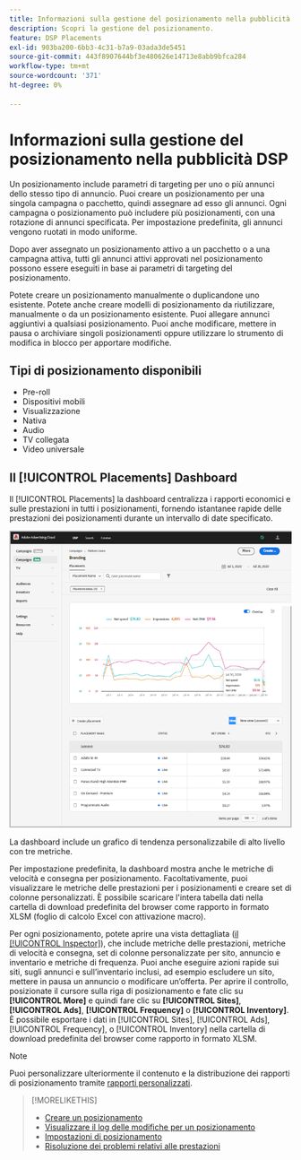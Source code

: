 ```yaml
---
title: Informazioni sulla gestione del posizionamento nella pubblicità DSP
description: Scopri la gestione del posizionamento.
feature: DSP Placements
exl-id: 903ba200-6bb3-4c31-b7a9-03ada3de5451
source-git-commit: 443f8907644bf3e480626e14713e8abb9bfca284
workflow-type: tm+mt
source-wordcount: '371'
ht-degree: 0%

---
```


# Informazioni sulla gestione del posizionamento nella pubblicità DSP

Un posizionamento include parametri di targeting per uno o più annunci dello stesso tipo di annuncio. Puoi creare un posizionamento per una singola campagna o pacchetto, quindi assegnare ad esso gli annunci. Ogni campagna o posizionamento può includere più posizionamenti, con una rotazione di annunci specificata. Per impostazione predefinita, gli annunci vengono ruotati in modo uniforme.

Dopo aver assegnato un posizionamento attivo a un pacchetto o a una campagna attiva, tutti gli annunci attivi approvati nel posizionamento possono essere eseguiti in base ai parametri di targeting del posizionamento.

Potete creare un posizionamento manualmente o duplicandone uno esistente. Potete anche creare modelli di posizionamento da riutilizzare, manualmente o da un posizionamento esistente. Puoi allegare annunci aggiuntivi a qualsiasi posizionamento. Puoi anche modificare, mettere in pausa o archiviare singoli posizionamenti oppure utilizzare lo strumento di modifica in blocco per apportare modifiche.

## Tipi di posizionamento disponibili

* Pre-roll
* Dispositivi mobili
* Visualizzazione
* Nativa
* Audio
* TV collegata
* Video universale

## Il [!UICONTROL Placements] Dashboard

Il [!UICONTROL Placements] la dashboard centralizza i rapporti economici e sulle prestazioni in tutti i posizionamenti, fornendo istantanee rapide delle prestazioni dei posizionamenti durante un intervallo di date specificato.

![Dashboard dei posizionamenti](/help/dsp/assets/placement-dashboard.png)

La dashboard include un grafico di tendenza personalizzabile di alto livello con tre metriche.

Per impostazione predefinita, la dashboard mostra anche le metriche di velocità e consegna per posizionamento. Facoltativamente, puoi visualizzare le metriche delle prestazioni per i posizionamenti e creare set di colonne personalizzati. È possibile scaricare l&#39;intera tabella dati nella cartella di download predefinita del browser come rapporto in formato XLSM (foglio di calcolo Excel con attivazione macro).

Per ogni posizionamento, potete aprire una vista dettagliata ([il [!UICONTROL Inspector]](/help/dsp/campaign-management/reports/campaign-reports-about.md)), che include metriche delle prestazioni, metriche di velocità e consegna, set di colonne personalizzate per sito, annuncio e inventario e metriche di frequenza. Puoi anche eseguire azioni rapide sui siti, sugli annunci e sull’inventario inclusi, ad esempio escludere un sito, mettere in pausa un annuncio o modificare un’offerta. Per aprire il controllo, posizionate il cursore sulla riga di posizionamento e fate clic su **[!UICONTROL More]** e quindi fare clic su **[!UICONTROL Sites]**, **[!UICONTROL Ads]**, **[!UICONTROL Frequency]** o **[!UICONTROL Inventory]**. È possibile esportare i dati in [!UICONTROL Sites], [!UICONTROL Ads], [!UICONTROL Frequency], o [!UICONTROL Inventory]  nella cartella di download predefinita del browser come rapporto in formato XLSM.

>[!NOTE]
>
>Puoi personalizzare ulteriormente il contenuto e la distribuzione dei rapporti di posizionamento tramite [rapporti personalizzati](/help/dsp/reports/report-about.md).

>[!MORELIKETHIS]
>
>* [Creare un posizionamento](placement-create.md)
>* [Visualizzare il log delle modifiche per un posizionamento](placement-change-log.md)
>* [Impostazioni di posizionamento](placement-settings.md)
>* [Risoluzione dei problemi relativi alle prestazioni](/help/dsp/optimization/troubleshooting-performance.md)

